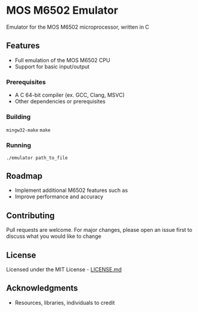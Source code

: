 # MOS M6502 Emulator

Emulator for the MOS M6502 microprocessor, written in C

## Features

- Full emulation of the MOS M6502 CPU
- Support for basic input/output

### Prerequisites

- A C 64-bit compiler (ex. GCC, Clang, MSVC)
- Other dependencies or prerequisites

### Building

```mingw32-make``` ```make```

### Running

```
./emulator path_to_file
```

## Roadmap

- Implement additional M6502 features such as
- Improve performance and accuracy

## Contributing

Pull requests are welcome. For major changes, please open an issue first to discuss what you would like to change

## License

Licensed under the MIT License - [LICENSE.md](LICENSE.md) 

## Acknowledgments

- Resources, libraries, individuals to credit
